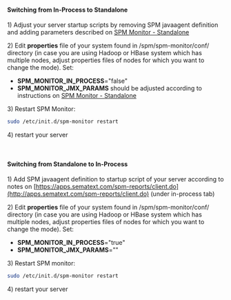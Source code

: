 #### Switching from In-Process to Standalone

1\) Adjust your server startup scripts by removing SPM javaagent
definition and adding parameters described on [SPM Monitor - Standalone](SPM-Monitor---Standalone)

2\) Edit **properties** file of your system found in
/spm/spm-monitor/conf/ directory (in case you are using Hadoop or HBase
system which has multiple nodes, adjust properties files of nodes for
which you want to change the mode). Set:

  - **SPM\_MONITOR\_IN\_PROCESS**="false"
  - **SPM\_MONITOR\_JMX\_PARAMS** should be adjusted according to
    instructions on [SPM Monitor - Standalone](SPM-Monitor---Standalone)

3\) Restart SPM Monitor:

``` bash
sudo /etc/init.d/spm-monitor restart
```

4\) restart your server

 

#### Switching from Standalone to In-Process

1\) Add SPM javaagent definition to startup script of your server
according to notes
on [https://apps.sematext.com/spm-reports/client.do](http://apps.sematext.com/spm-reports/client.do)
(under in-process tab)

2\) Edit **properties** file of your system found in
/spm/spm-monitor/conf/ directory (in case you are using Hadoop or HBase
system which has multiple nodes, adjust properties files of nodes for
which you want to change the mode). Set:

  - **SPM\_MONITOR\_IN\_PROCESS**="true"
  - **SPM\_MONITOR\_JMX\_PARAMS**=""

3\) Restart SPM monitor:

``` bash
sudo /etc/init.d/spm-monitor restart
```

4\) restart your server  
  

